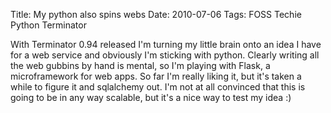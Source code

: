 Title: My python also spins webs
Date: 2010-07-06
Tags: FOSS Techie Python Terminator

With Terminator 0.94 released I'm turning my little brain onto an idea I have for a web service and obviously I'm sticking with python.
Clearly writing all the web gubbins by hand is mental, so I'm playing with Flask, a microframework for web apps. So far I'm really liking it, but it's taken a while to figure it and sqlalchemy out.
I'm not at all convinced that this is going to be in any way scalable, but it's a nice way to test my idea :)

